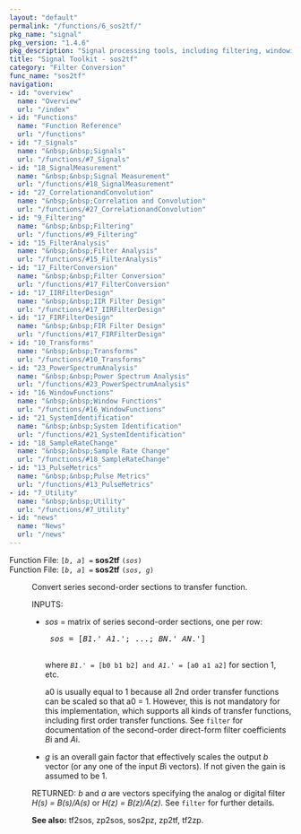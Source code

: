 ```yaml
---
layout: "default"
permalink: "/functions/6_sos2tf/"
pkg_name: "signal"
pkg_version: "1.4.6"
pkg_description: "Signal processing tools, including filtering, windowing and display functions."
title: "Signal Toolkit - sos2tf"
category: "Filter Conversion"
func_name: "sos2tf"
navigation:
- id: "overview"
  name: "Overview"
  url: "/index"
- id: "Functions"
  name: "Function Reference"
  url: "/functions"
- id: "7_Signals"
  name: "&nbsp;&nbsp;Signals"
  url: "/functions/#7_Signals"
- id: "18_SignalMeasurement"
  name: "&nbsp;&nbsp;Signal Measurement"
  url: "/functions/#18_SignalMeasurement"
- id: "27_CorrelationandConvolution"
  name: "&nbsp;&nbsp;Correlation and Convolution"
  url: "/functions/#27_CorrelationandConvolution"
- id: "9_Filtering"
  name: "&nbsp;&nbsp;Filtering"
  url: "/functions/#9_Filtering"
- id: "15_FilterAnalysis"
  name: "&nbsp;&nbsp;Filter Analysis"
  url: "/functions/#15_FilterAnalysis"
- id: "17_FilterConversion"
  name: "&nbsp;&nbsp;Filter Conversion"
  url: "/functions/#17_FilterConversion"
- id: "17_IIRFilterDesign"
  name: "&nbsp;&nbsp;IIR Filter Design"
  url: "/functions/#17_IIRFilterDesign"
- id: "17_FIRFilterDesign"
  name: "&nbsp;&nbsp;FIR Filter Design"
  url: "/functions/#17_FIRFilterDesign"
- id: "10_Transforms"
  name: "&nbsp;&nbsp;Transforms"
  url: "/functions/#10_Transforms"
- id: "23_PowerSpectrumAnalysis"
  name: "&nbsp;&nbsp;Power Spectrum Analysis"
  url: "/functions/#23_PowerSpectrumAnalysis"
- id: "16_WindowFunctions"
  name: "&nbsp;&nbsp;Window Functions"
  url: "/functions/#16_WindowFunctions"
- id: "21_SystemIdentification"
  name: "&nbsp;&nbsp;System Identification"
  url: "/functions/#21_SystemIdentification"
- id: "18_SampleRateChange"
  name: "&nbsp;&nbsp;Sample Rate Change"
  url: "/functions/#18_SampleRateChange"
- id: "13_PulseMetrics"
  name: "&nbsp;&nbsp;Pulse Metrics"
  url: "/functions/#13_PulseMetrics"
- id: "7_Utility"
  name: "&nbsp;&nbsp;Utility"
  url: "/functions/#7_Utility"
- id: "news"
  name: "News"
  url: "/news"
---
```

<dl class="first-deftypefn">
<dt class="deftypefn" id="index-sos2tf"><span class="category-def">Function File: </span><span><code class="def-type">[<var class="var">b</var>, <var class="var">a</var>] =</code> <strong class="def-name">sos2tf</strong> <code class="def-code-arguments">(<var class="var">sos</var>)</code><a class="copiable-link" href="#index-sos2tf"></a></span></dt>
<dt class="deftypefnx def-cmd-deftypefn" id="index-sos2tf-1"><span class="category-def">Function File: </span><span><code class="def-type">[<var class="var">b</var>, <var class="var">a</var>] =</code> <strong class="def-name">sos2tf</strong> <code class="def-code-arguments">(<var class="var">sos</var>, <var class="var">g</var>)</code><a class="copiable-link" href="#index-sos2tf-1"></a></span></dt>
<dd><p>Convert series second-order sections to transfer function.
</p>
<p>INPUTS:
 </p><ul class="itemize mark-bullet">
<li><var class="var">sos</var> = matrix of series second-order sections, one per row:
 <div class="example">
<pre class="example-preformatted"> <var class="var">sos</var> = [<var class="var">B1</var>.' <var class="var">A1</var>.'; ...; <var class="var">BN</var>.' <var class="var">AN</var>.']
 </pre></div>
<p>where
 <code class="code"><var class="var">B1</var>.' = [b0 b1 b2] and <var class="var">A1</var>.' = [a0 a1 a2]</code> for
 section 1, etc.
</p>
<p>a0 is usually equal to 1 because all 2nd order transfer functions
 can be scaled so that a0 = 1.
 However, this is not mandatory for this implementation, which supports
 all kinds of transfer functions, including first order transfer functions.
 See <code class="code">filter</code> for documentation of the second-order direct-form filter
 coefficients <var class="var">B</var>i and <var class="var">A</var>i.
</p>
</li><li><var class="var">g</var> is an overall gain factor that effectively scales
 the output <var class="var">b</var> vector (or any one of the input <var class="var">B</var>i vectors).
 If not given the gain is assumed to be 1.
 </li></ul>

<p>RETURNED:
 <var class="var">b</var> and <var class="var">a</var> are vectors specifying the analog or digital filter
 <em class="math">H(s) = B(s)/A(s)</em> or <em class="math">H(z) = B(z)/A(z)</em>.
 See <code class="code">filter</code> for further details.
</p>

<p><strong class="strong">See also:</strong> tf2sos, zp2sos, sos2pz, zp2tf, tf2zp.
 </p></dd></dl>